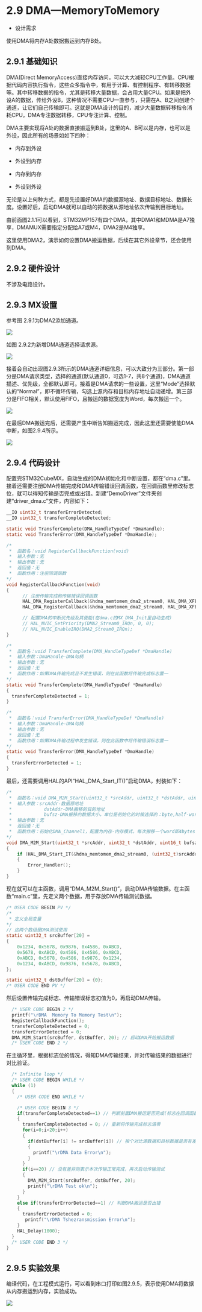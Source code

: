 # 2.9 DMA—MemoryToMemory

* 设计需求

使用DMA将内存A处数据搬运到内存B处。

## 2.9.1 基础知识

DMA(Direct MemoryAccess)直接内存访问，可以大大减轻CPU工作量。CPU根据代码内容执行指令，这些众多指令中，有用于计算、有控制程序、有转移数据等。其中转移数据的指令，尤其是转移大量数据，会占用大量CPU。如果是把外设A的数据，传给外设B，这种情况不需要CPU一直参与，只需在A、B之间创建个通道，让它们自己传输即可。这就是DMA设计的目的，减少大量数据转移指令消耗CPU，DMA专注数据转移，CPU专注计算、控制。

DMA主要实现将A处的数据直接搬运到B处，这里的A、B可以是内存，也可以是外设，因此所有的场景如如下四种：

* 内存到外设

* 外设到内存

* 内存到内存

* 外设到外设

无论是以上何种方式，都是先设置好DMA的数据源地址、数据目标地址、数据长度。设置好后，启动DMA就可以自动的把数据从源地址依次传输到目标地址。

由前面图2.1.1可以看到，STM32MP157有四个DMA，其中DMA1和MDMA是A7独享，DMAMUX需要指定分配给A7或M4，DMA2是M4独享。

这里使用DMA2，演示如何设置DMA搬运数据，后续在其它外设章节，还会使用到DMA。

## 2.9.2 硬件设计

不涉及电路设计。

## 2.9.3 MX设置

参考图 2.9.1为DMA2添加通道。

![](100ASK_STM32MP157_M4_UserMnual_V1.1.1_image121.png)

如图 2.9.2为新增DMA通道选择请求源。

![](100ASK_STM32MP157_M4_UserMnual_V1.1.1_image122.png)

接着会自动出现图2.9.3所示的DMA通道详细信息，可以大致分为三部分。第一部分是DMA请求类型，选择的通道(默认通道0，可选1-7，共8个通道)，DMA通道描述、优先级，全都默认即可。接着是DMA请求的一些设置，这里“Mode”选择默认的“Normal”，即不循环传输，勾选上源内存和目标内存地址自动递增。第三部分是FIFO相关，默认使用FIFO，且搬运的数据宽度为Word，每次搬运一个。

![](100ASK_STM32MP157_M4_UserMnual_V1.1.1_image123.png)

在最后DMA搬运完后，还需要产生中断告知搬运完成，因此这里还需要使能DMA中断，如图2.9.4所示。

![](100ASK_STM32MP157_M4_UserMnual_V1.1.1_image124.png)

## 2.9.4 代码设计

配置完STM32CubeMX，自动生成的DMA初始化和中断设置，都在“dma.c”里。接着还需要注册DMA传输完成和DMA传输错误回调函数，在回调函数里修改标志位，就可以得知传输是否完成或出错。新建“DemoDriver”文件夹创建“driver_dma.c”文件，内容如下：

```c
__IO uint32_t transferErrorDetected;
__IO uint32_t transferCompleteDetected;

static void TransferComplete(DMA_HandleTypeDef *DmaHandle);
static void TransferError(DMA_HandleTypeDef *DmaHandle);

/*
 *  函数名：void RegisterCallbackFunction(void)
 *  输入参数：无
 *  输出参数：无
 *  返回值：无
 *  函数作用：注册回调函数
*/
void RegisterCallbackFunction(void)
{
      // 注册传输完成和传输错误回调函数
      HAL_DMA_RegisterCallback(&hdma_memtomem_dma2_stream0, HAL_DMA_XFER_CPLT_CB_ID, TransferComplete);
      HAL_DMA_RegisterCallback(&hdma_memtomem_dma2_stream0, HAL_DMA_XFER_ERROR_CB_ID, TransferError);

      // 配置DMA的中断优先级及其使能(在dma.c的MX_DMA_Init里自动生成)
      // HAL_NVIC_SetPriority(DMA2_Stream0_IRQn, 0, 0);
      // HAL_NVIC_EnableIRQ(DMA2_Stream0_IRQn);
}

/*
 *  函数名：void TransferComplete(DMA_HandleTypeDef *DmaHandle)
 *  输入参数：DmaHandle-DMA句柄
 *  输出参数：无
 *  返回值：无
 *  函数作用：如果DMA传输完成且不发生错误，则在此函数将传输完成标志置一
*/
static void TransferComplete(DMA_HandleTypeDef *DmaHandle)
{
  transferCompleteDetected = 1;
}

/*
 *  函数名：void TransferError(DMA_HandleTypeDef *DmaHandle)
 *  输入参数：DmaHandle-DMA句柄
 *  输出参数：无
 *  返回值：无
 *  函数作用：如果DMA传输过程中发生错误，则在此函数中将传输错误标志置一
*/
static void TransferError(DMA_HandleTypeDef *DmaHandle)
{
  transferErrorDetected = 1;
}

```



最后，还需要调用HAL的API“HAL_DMA_Start_IT()”启动DMA，封装如下：

```c
/*
 *  函数名：void DMA_M2M_Start(uint32_t *srcAddr, uint32_t *dstAddr, uint16_t bufsz
 *  输入参数：srcAddr-数据原地址
 *            dstAddr-DMA搬移的目的地址
 *            bufsz-DMA搬移的数据大小，单位是初始化的时候选择的：byte,half-word,word
 *  输出参数：无
 *  返回值：无
 *  函数作用：初始化DMA_Channel1，配置为内存-内存模式，每次搬移一个word即4bytes
*/
void DMA_M2M_Start(uint32_t *srcAddr, uint32_t *dstAddr, uint16_t bufsz)
{
    if (HAL_DMA_Start_IT(&hdma_memtomem_dma2_stream0, (uint32_t)srcAddr, (uint32_t)dstAddr, bufsz) != HAL_OK)
    {
        Error_Handler();
    }
}

```



现在就可以在主函数，调用“DMA_M2M_Start()”，启动DMA传输数据。在主函数“main.c”里，先定义两个数据，用于存放DMA传输测试数据。

```c
/* USER CODE BEGIN PV */
/*
 * 定义全局变量
*/
// 这两个数组是DMA测试使用
static uint32_t srcBuffer[20] =
{
    0x1234, 0x5678, 0x9876, 0x4586, 0xABCD,
    0x5678, 0xABCD, 0x4586, 0x4586, 0xABCD,
    0xABCD, 0x5678, 0x4586, 0x9876, 0x1234,
    0x1234, 0xABCD, 0x9876, 0x5678, 0xABCD,
};

static uint32_t dstBuffer[20] = {0};
/* USER CODE END PV */

```

然后设置传输完成标志、传输错误标志初值为0，再启动DMA传输。

```c
  /* USER CODE BEGIN 2 */
  printf("\rDMA  Memory To Memory Test\n");
  RegisterCallbackFunction();
  transferCompleteDetected = 0;
  transferErrorDetected = 0;
  DMA_M2M_Start(srcBuffer, dstBuffer, 20); // 启动DMA开始搬运数据
  /* USER CODE END 2 */

```



在主循环里，根据标志位的情况，得知DMA传输结果，并对传输结果的数据进行对比验证。

```c
  /* Infinite loop */
  /* USER CODE BEGIN WHILE */
  while (1)
  {
    /* USER CODE END WHILE */

    /* USER CODE BEGIN 3 */
    if(transferCompleteDetected==1) // 判断前面DMA搬运是否完成(标志在回调函数被修改)
    {
      transferCompleteDetected = 0; // 重新将传输完成标志清零
      for(i=0;i<20;i++)
      {
        if(dstBuffer[i] != srcBuffer[i]) // 挨个对比源数据和目标数据是否有差异
        {
          printf("\rDMA Data Error\n");
        }
      }
      if(i==20) // 没有差异则表示本次传输正常完成，再次启动传输测试
      {
        DMA_M2M_Start(srcBuffer, dstBuffer, 20);
        printf("\rDMA Test ok\n");
      }
    }
    else if(transferErrorDetected==1) // 判断DMA搬运是否出错
    {
      transferErrorDetected = 0;
       printf("\rDMA Tshezransmission Error\n");
    }
    HAL_Delay(1000);
  }
  /* USER CODE END 3 */
}

```



## 2.9.5 实验效果

编译代码，在工程模式运行，可以看到串口打印如图2.9.5，表示使用DMA将数据从内存搬运到内存，实验成功。

![](100ASK_STM32MP157_M4_UserMnual_V1.1.1_image125.png)

